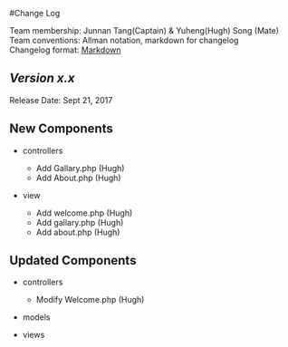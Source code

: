 #Change Log

Team membership:  Junnan Tang(Captain) & Yuheng(Hugh) Song (Mate)  
Team conventions: Allman notation, markdown for changelog  
Changelog format: [Markdown](https://github.com/adam-p/markdown-here/wiki/Markdown-Cheatsheet) 

## *Version x.x*

Release Date: Sept 21, 2017

## New Components

-   controllers

    -   Add Gallary.php   (Hugh)
    -   Add About.php      (Hugh)

-   view
    -   Add welcome.php (Hugh)
    -   Add gallary.php (Hugh)
    -   Add about.php   (Hugh)

## Updated Components

-   controllers

    -   Modify Welcome.php  (Hugh)

-   models


-   views



